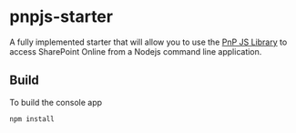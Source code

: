 # pnpjs-starter

A fully implemented starter that will allow you to use the [PnP JS Library](https://pnp.github.io/pnpjs/) to access SharePoint Online from a Nodejs command line application.

## Build

To build the console app

```sh
npm install
```




